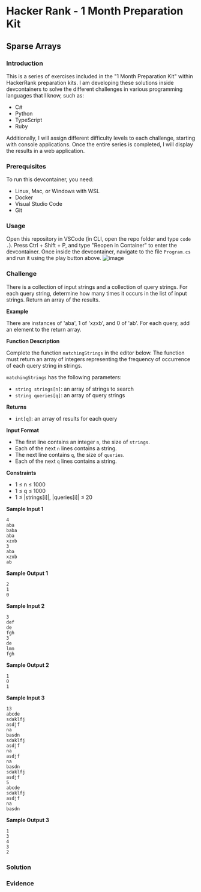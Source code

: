 # Hacker Rank - 1 Month Preparation Kit
## Sparse Arrays

### Introduction

This is a series of exercises included in the "1 Month Preparation Kit" within HackerRank preparation kits. I am developing these solutions inside devcontainers to solve the different challenges in various programming languages that I know, such as:
- C#
- Python
- TypeScript
- Ruby

Additionally, I will assign different difficulty levels to each challenge, starting with console applications. Once the entire series is completed, I will display the results in a web application.

### Prerequisites

To run this devcontainer, you need:
- Linux, Mac, or Windows with WSL
- Docker
- Visual Studio Code
- Git

### Usage

Open this repository in VSCode (in CLI, open the repo folder and type `code .`). Press Ctrl + Shift + P, and type "Reopen in Container" to enter the devcontainer. Once inside the devcontainer, navigate to the file `Program.cs` and run it using the play button above.
![image](https://github.com/user-attachments/assets/be3f28fa-b04f-4515-b8b9-5c9be0158cd6)


### Challenge

There is a collection of input strings and a collection of query strings. For each query string, determine how many times it occurs in the list of input strings. Return an array of the results.

**Example**

There are instances of 'aba', 1 of 'xzxb', and 0 of 'ab'. For each query, add an element to the return array.

**Function Description**

Complete the function `matchingStrings` in the editor below. The function must return an array of integers representing the frequency of occurrence of each query string in strings.

`matchingStrings` has the following parameters:
- `string strings[n]`: an array of strings to search
- `string queries[q]`: an array of query strings

**Returns**
- `int[q]`: an array of results for each query

**Input Format**

- The first line contains an integer `n`, the size of `strings`.
- Each of the next `n` lines contains a string.
- The next line contains `q`, the size of `queries`.
- Each of the next `q` lines contains a string.

**Constraints**
- 1 ≤ n ≤ 1000
- 1 ≤ q ≤ 1000
- 1 ≤ |strings[i]|, |queries[i]| ≤ 20

**Sample Input 1**

```
4
aba
baba
aba
xzxb
3
aba
xzxb
ab
```

**Sample Output 1**

```
2
1
0
```

**Sample Input 2**

```
3
def
de
fgh
3
de
lmn
fgh
```

**Sample Output 2**

```
1
0
1
```

**Sample Input 3**

```
13
abcde
sdaklfj
asdjf
na
basdn
sdaklfj
asdjf
na
asdjf
na
basdn
sdaklfj
asdjf
5
abcde
sdaklfj
asdjf
na
basdn
```

**Sample Output 3**

```
1
3
4
3
2
```

### Solution


### Evidence

